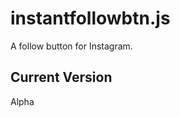 instantfollowbtn.js
=======================

A follow button for Instagram.

## Current Version
Alpha
